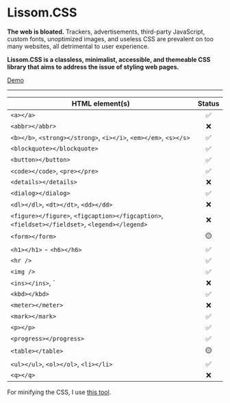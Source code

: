 # Lissom.CSS
**The web is bloated.** Trackers, advertisements, third-party JavaScript, custom fonts, unoptimized images, and useless CSS are prevalent on too many websites, all detrimental to user experience.

**Lissom.CSS is a classless, minimalist, accessible, and themeable CSS library that aims to address the issue of styling web pages.**

[Demo](https://lissomware.github.io/css/)

---

HTML element(s) | Status |
-------------| :---: |
`<a></a>` | ✅ |
`<abbr></abbr>` | ❌ |
`<b></b>`, `<strong></strong>`, `<i></i>`, `<em></em>`, `<s></s>` | ✅ |
`<blockquote></blockquote>` | ✅ |
`<button></button>` | ✅ |
`<code></code>`, `<pre></pre>` | ✅ |
`<details></details>` | ❌ |
`<dialog></dialog>` | ✅ |
`<dl></dl>`, `<dt></dt>`, `<dd></dd>` | ❌ |
`<figure></figure>`, `<figcaption></figcaption>`, `<fieldset></fieldset>`, `<legend></legend>` | ❌ |
`<form></form>` | 🟡 |
`<h1></h1>` - `<h6></h6>` | ✅ |
`<hr />` | ✅ |
`<img />` | ✅ |
`<ins></ins>`, `<del></del> | ❌ |
`<kbd></kbd>` | ✅ |
`<meter></meter>` | ❌ |
`<mark></mark>` | ✅ |
`<p></p>` | ✅ |
`<progress></progress>` | ✅ |
`<table></table>` | 🟡 |
`<ul></ul>`, `<ol></ol>`, `<li></li>` | ✅ |
`<q></q>` | ❌ |

For minifying the CSS, I use [this tool](https://www.toptal.com/developers/cssminifier).
